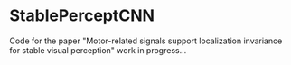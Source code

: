 # StablePerceptCNN
Code for the paper "Motor-related signals support localization invariance for stable visual perception"
  work in progress...
